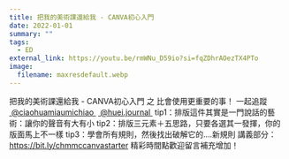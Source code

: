```yaml
---
title: 把我的美術課還給我 - CANVA初心入門
date: 2022-01-01
summary: ""
tags:
  - ED
external_link: https://youtu.be/rmWNu_D59io?si=fqZDhrAOezTX4PTo
image:
  filename: maxresdefault.webp
---
```

把我的美術課還給我 - CANVA初心入門 之 比會使用更重要的事！ 一起追蹤 [ @ciaohuamiaumichiao ](https://studio.youtube.com/channel/UCfxcum7XC4qB-jFbH1qjE-Q) [ @huei.journal ](https://studio.youtube.com/channel/UCSwXqZ8aYkKV5ETTgIbPwDQ) tip1：排版這件其實是一門說話的藝術：讓你的聲音有大有小 tip2：排版三元素＋五思路，只要各選其一發揮，你的版面馬上不一樣 tip3：學會所有規則，然後找出破解它的....新規則 講義部分：https://bit.ly/chmmccanvastarter 精彩時間點歡迎留言補充增加！